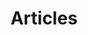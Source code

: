 ---
layout: post-index
permalink: /index.html
title: Articles
tagline: A List of Posts
tags: [blog, graphic design]
image:
  feature: sault3.JPG
---